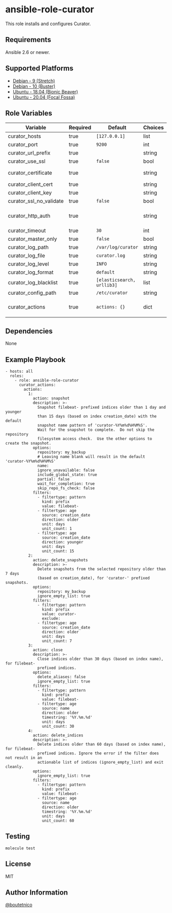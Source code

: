 ansible-role-curator
====================

This role installs and configures Curator.

Requirements
------------

Ansible 2.6 or newer.

Supported Platforms
-------------------

- [Debian - 9 (Stretch)](https://wiki.debian.org/DebianStretch)
- [Debian - 10 (Buster)](https://wiki.debian.org/DebianBuster)
- [Ubuntu - 18.04 (Bionic Beaver)](http://releases.ubuntu.com/18.04/)
- [Ubuntu - 20.04 (Focal Fossa)](http://releases.ubuntu.com/20.04/)

Role Variables
--------------

| Variable                     | Required | Default                         | Choices   | Comments                                      |
|------------------------------|----------|---------------------------------|-----------|-----------------------------------------------|
| curator_hosts                | true     | `[127.0.0.1]`                   | list      |                                               |
| curator_port                 | true     | `9200`                          | int       |                                               |
| curator_url_prefix           | true     |                                 | string    |                                               |
| curator_use_ssl              | true     | `false`                         | bool      |                                               |
| curator_certificate          | true     |                                 | string    | Path to CA certificate                        |
| curator_client_cert          | true     |                                 | string    |                                               |
| curator_client_key           | true     |                                 | string    |                                               |
| curator_ssl_no_validate      | true     | `false`                         | bool      |                                               |
| curator_http_auth            | true     |                                 | string    | Format: `user:password` for basic auth        |
| curator_timeout              | true     | `30`                            | int       |                                               |
| curator_master_only          | true     | `false`                         | bool      |                                               |
| curator_log_path             | true     | `/var/log/curator`              | string    |                                               |
| curator_log_file             | true     | `curator.log`                   | string    |                                               |
| curator_log_level            | true     | `INFO`                          | string    |                                               |
| curator_log_format           | true     | `default`                       | string    |                                               |
| curator_log_blacklist        | true     | `[elasticsearch, urllib3]`      | list      |                                               |
| curator_config_path          | true     | `/etc/curator`                  | string    |                                               |
| curator_actions              | true     | `actions: {}`                   | dict      | Actions to perform. See `defaults/main.yml`   |

Dependencies
------------

None

Example Playbook
----------------

    - hosts: all
      roles:
        - role: ansible-role-curator
          curator_actions:
            actions:
              1:
                action: snapshot
                description: >-
                  Snapshot filebeat- prefixed indices older than 1 day and younger
                  than 15 days (based on index creation_date) with the default
                  snapshot name pattern of 'curator-%Y%m%d%H%M%S'.
                  Wait for the snapshot to complete.  Do not skip the repository
                  filesystem access check.  Use the other options to create the snapshot.
                options:
                  repository: my_backup
                  # Leaving name blank will result in the default 'curator-%Y%m%d%H%M%S'
                  name:
                  ignore_unavailable: false
                  include_global_state: true
                  partial: false
                  wait_for_completion: true
                  skip_repo_fs_check: false
                filters:
                  - filtertype: pattern
                    kind: prefix
                    value: filebeat-
                  - filtertype: age
                    source: creation_date
                    direction: older
                    unit: days
                    unit_count: 1
                  - filtertype: age
                    source: creation_date
                    direction: younger
                    unit: days
                    unit_count: 15
              2:
                action: delete_snapshots
                description: >-
                  Delete snapshots from the selected repository older than 7 days
                  (based on creation_date), for 'curator-' prefixed snapshots.
                options:
                  repository: my_backup
                  ignore_empty_list: true
                filters:
                  - filtertype: pattern
                    kind: prefix
                    value: curator-
                    exclude:
                  - filtertype: age
                    source: creation_date
                    direction: older
                    unit: days
                    unit_count: 7
              3:
                action: close
                description: >-
                  Close indices older than 30 days (based on index name), for filebeat-
                  prefixed indices.
                options:
                  delete_aliases: false
                  ignore_empty_list: true
                filters:
                  - filtertype: pattern
                    kind: prefix
                    value: filebeat-
                  - filtertype: age
                    source: name
                    direction: older
                    timestring: '%Y.%m.%d'
                    unit: days
                    unit_count: 30
              4:
                action: delete_indices
                description: >-
                  Delete indices older than 60 days (based on index name), for filebeat-
                  prefixed indices. Ignore the error if the filter does not result in an
                  actionable list of indices (ignore_empty_list) and exit cleanly.
                options:
                  ignore_empty_list: true
                filters:
                  - filtertype: pattern
                    kind: prefix
                    value: filebeat-
                  - filtertype: age
                    source: name
                    direction: older
                    timestring: '%Y.%m.%d'
                    unit: days
                    unit_count: 60

Testing
-------

    molecule test

License
-------

MIT

Author Information
------------------

[@boutetnico](https://github.com/boutetnico)
